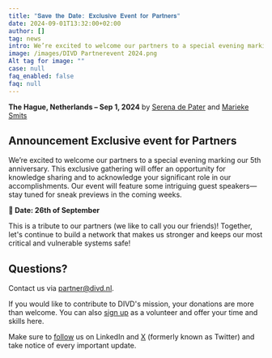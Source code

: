 ```yaml
---
title: "𝐒𝐚𝐯𝐞 𝐭𝐡𝐞 𝐃𝐚𝐭𝐞: 𝐄𝐱𝐜𝐥𝐮𝐬𝐢𝐯𝐞 𝐄𝐯𝐞𝐧𝐭 𝐟𝐨𝐫 𝐏𝐚𝐫𝐭𝐧𝐞𝐫𝐬"
date: 2024-09-01T13:32:00+02:00
author: []
tag: news
intro: We’re excited to welcome our partners to a special evening marking our 5th anniversary.
image: /images/DIVD Partnerevent 2024.png
Alt tag for image: ""
case: null
faq_enabled: false
faq: null
---
```

**The Hague, Netherlands – Sep 1, 2024** by [Serena de Pater](https://www.divd.nl/who-we-are/team/people/serena-de-pater/) and [Marieke Smits](https://www.divd.nl/who-we-are/team/people/marieke-smits/)

## Announcement Exclusive event for Partners

We’re excited to welcome our partners to a special evening marking our 5th anniversary. This exclusive gathering will offer an opportunity for knowledge sharing and to acknowledge your significant role in our accomplishments. Our event will feature some intriguing guest speakers—stay tuned for sneak previews in the coming weeks.

**📅 Date: 26th of September**

This is a tribute to our partners (we like to call you our friends)! Together, let's continue to build a network that makes us stronger and keeps our most critical and vulnerable systems safe!

## Questions? 

Contact us via [partner@divd.nl](mailto:partner@divd.nl).

If you would like to contribute to DIVD's mission, your donations are more than welcome. You can also [sign up](https://www.divd.nl/contribute/volunteers/) as a volunteer and offer your time and skills here. 

Make sure to [follow](https://www.linkedin.com/company/divd-nl/?) us on LinkedIn and [X](https://x.com/DIVDnl) (formerly known as Twitter) and take notice of every important update.
